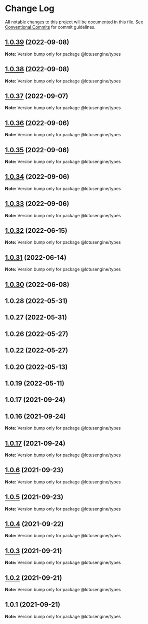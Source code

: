 # Change Log

All notable changes to this project will be documented in this file.
See [Conventional Commits](https://conventionalcommits.org) for commit guidelines.

## [1.0.39](https://github.com/lotusengine/sdk/compare/@lotusengine/types@1.0.38...@lotusengine/types@1.0.39) (2022-09-08)

**Note:** Version bump only for package @lotusengine/types





## [1.0.38](https://github.com/lotusengine/sdk/compare/@lotusengine/types@1.0.37...@lotusengine/types@1.0.38) (2022-09-08)

**Note:** Version bump only for package @lotusengine/types





## [1.0.37](https://github.com/lotusengine/sdk/compare/@lotusengine/types@1.0.36...@lotusengine/types@1.0.37) (2022-09-07)

**Note:** Version bump only for package @lotusengine/types





## [1.0.36](https://github.com/lotusengine/sdk/compare/@lotusengine/types@1.0.35...@lotusengine/types@1.0.36) (2022-09-06)

**Note:** Version bump only for package @lotusengine/types





## [1.0.35](https://github.com/lotusengine/sdk/compare/@lotusengine/types@1.0.34...@lotusengine/types@1.0.35) (2022-09-06)

**Note:** Version bump only for package @lotusengine/types





## [1.0.34](https://github.com/lotusengine/sdk/compare/@lotusengine/types@1.0.33...@lotusengine/types@1.0.34) (2022-09-06)

**Note:** Version bump only for package @lotusengine/types





## [1.0.33](https://github.com/lotusengine/sdk/compare/@lotusengine/types@1.0.32...@lotusengine/types@1.0.33) (2022-09-06)

**Note:** Version bump only for package @lotusengine/types





## [1.0.32](https://github.com/lotusengine/sdk/compare/@lotusengine/types@1.0.31...@lotusengine/types@1.0.32) (2022-06-15)

**Note:** Version bump only for package @lotusengine/types





## [1.0.31](https://github.com/lotusengine/sdk/compare/@lotusengine/types@1.0.30...@lotusengine/types@1.0.31) (2022-06-14)

**Note:** Version bump only for package @lotusengine/types





## [1.0.30](https://github.com/lotusengine/sdk/compare/@lotusengine/types@1.0.6...@lotusengine/types@1.0.30) (2022-06-08)



## 1.0.28 (2022-05-31)



## 1.0.27 (2022-05-31)



## 1.0.26 (2022-05-27)



## 1.0.22 (2022-05-27)



## 1.0.20 (2022-05-13)



## 1.0.19 (2022-05-11)



## 1.0.17 (2021-09-24)



## 1.0.16 (2021-09-24)

**Note:** Version bump only for package @lotusengine/types





## [1.0.17](https://github.com/lotusengine/sdk/compare/v1.0.16...v1.0.17) (2021-09-24)

**Note:** Version bump only for package @lotusengine/types





## [1.0.6](https://github.com/lotusengine/sdk/compare/@lotusengine/types@1.0.5...@lotusengine/types@1.0.6) (2021-09-23)

**Note:** Version bump only for package @lotusengine/types





## [1.0.5](https://github.com/lotusengine/sdk/compare/@lotusengine/types@1.0.4...@lotusengine/types@1.0.5) (2021-09-23)

**Note:** Version bump only for package @lotusengine/types





## [1.0.4](https://github.com/lotusengine/lotusengine/compare/@lotusengine/types@1.0.3...@lotusengine/types@1.0.4) (2021-09-22)

**Note:** Version bump only for package @lotusengine/types





## [1.0.3](https://github.com/lotusengine/lotusengine/compare/@lotusengine/types@1.0.2...@lotusengine/types@1.0.3) (2021-09-21)

**Note:** Version bump only for package @lotusengine/types





## [1.0.2](https://github.com/lotusengine/lotusengine/compare/@lotusengine/types@1.0.1...@lotusengine/types@1.0.2) (2021-09-21)

**Note:** Version bump only for package @lotusengine/types





## 1.0.1 (2021-09-21)

**Note:** Version bump only for package @lotusengine/types
